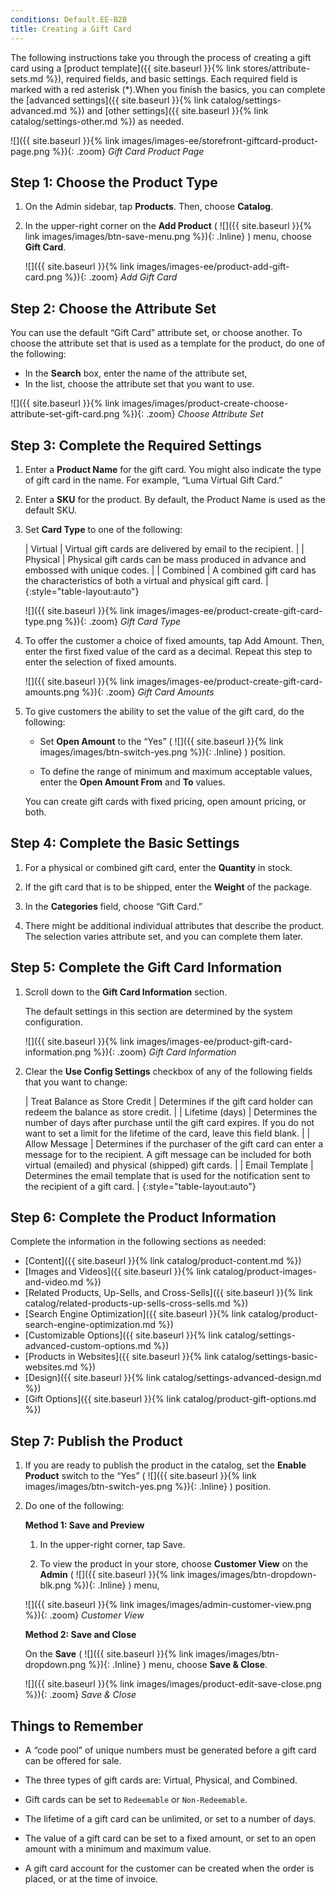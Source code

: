 ```yaml
---
conditions: Default.EE-B2B
title: Creating a Gift Card
---
```


The following instructions take you through the process of creating a gift card using a [product template]({{ site.baseurl }}{% link stores/attribute-sets.md %}), required fields, and basic settings. Each required field is marked with a red asterisk (*).When you finish the basics, you can complete the [advanced settings]({{ site.baseurl }}{% link catalog/settings-advanced.md %}) and [other settings]({{ site.baseurl }}{% link catalog/settings-other.md %}) as needed.

![]({{ site.baseurl }}{% link images/images-ee/storefront-giftcard-product-page.png %}){: .zoom}
*Gift Card Product Page*

## Step 1: Choose the Product Type

1. On the Admin sidebar, tap **Products**. Then, choose **Catalog**.

1. In the upper-right corner on the **Add Product** ( ![]({{ site.baseurl }}{% link images/images/btn-save-menu.png %}){: .Inline} ) menu, choose **Gift Card**.

    ![]({{ site.baseurl }}{% link images/images-ee/product-add-gift-card.png %}){: .zoom}
    *Add Gift Card*

## Step 2: Choose the Attribute Set

You can use the default “Gift Card” attribute set, or choose another. To choose the attribute set that is used as a template for the product, do one of the following:

* In the **Search** box, enter the name of the attribute set,
* In the list, choose the attribute set that you want to use.

![]({{ site.baseurl }}{% link images/images/product-create-choose-attribute-set-gift-card.png %}){: .zoom}
*Choose Attribute Set*

## Step 3: Complete the Required Settings

1. Enter a **Product Name** for the gift card. You might also indicate the type of gift card in the name. For example, “Luma Virtual Gift Card.”

1. Enter a **SKU** for the product. By default, the Product Name is used as the default SKU.

1. Set **Card Type** to one of the following:

    | Virtual | Virtual gift cards are delivered by email to the recipient. |
    | Physical | Physical gift cards can be mass produced in advance and embossed with unique codes. |
    | Combined | A combined gift card has the characteristics of both a virtual and physical gift card. |
    {:style="table-layout:auto"}

    ![]({{ site.baseurl }}{% link images/images-ee/product-create-gift-card-type.png %}){: .zoom}
    *Gift Card Type*

1. To offer the customer a choice of fixed amounts, tap <span class="btn">Add Amount</span>. Then, enter the first fixed value of the card as a decimal. Repeat this step to enter the selection of fixed amounts.

    ![]({{ site.baseurl }}{% link images/images-ee/product-create-gift-card-amounts.png %}){: .zoom}
    *Gift Card Amounts*

1. To give customers the ability to set the value of the gift card, do the following:

    * Set **Open Amount** to the “Yes” ( ![]({{ site.baseurl }}{% link images/images/btn-switch-yes.png %}){: .Inline} ) position.

    * To define the range of minimum and maximum acceptable values, enter the **Open Amount From** and **To** values.

    You can create gift cards with fixed pricing, open amount pricing, or both.

## Step 4: Complete the Basic Settings

1. For a physical or combined gift card, enter the **Quantity** in stock.

1. If the gift card that is to be shipped, enter the **Weight** of the package.

1. In the **Categories** field, choose “Gift Card.”

1. There might be additional individual attributes that describe the product. The selection varies attribute set, and you can complete them later.

## Step 5: Complete the Gift Card Information

1. Scroll down to the **Gift Card Information** section.

    The default settings in this section are determined by the system configuration.

    ![]({{ site.baseurl }}{% link images/images-ee/product-gift-card-information.png %}){: .zoom}
    *Gift Card Information*

1. Clear the **Use Config Settings** checkbox of any of the following fields that you want to change:

    | Treat Balance as Store Credit | Determines if the gift card holder can redeem the balance as store credit. |
    | Lifetime (days) | Determines the number of days after purchase until the gift card expires. If you do not want to set a limit for the lifetime of the card, leave this field blank. |
    | Allow Message | Determines if the purchaser of the gift card can enter a message for to the recipient. A gift message can be included for both virtual (emailed) and physical (shipped) gift cards. |
    | Email Template | Determines the email template that is used for the notification sent to the recipient of a gift card. |
    {:style="table-layout:auto"}

## Step 6: Complete the Product Information

Complete the information in the following sections as needed:

* [Content]({{ site.baseurl }}{% link catalog/product-content.md %})
* [Images and Videos]({{ site.baseurl }}{% link catalog/product-images-and-video.md %})
* [Related Products, Up-Sells, and Cross-Sells]({{ site.baseurl }}{% link catalog/related-products-up-sells-cross-sells.md %})
* [Search Engine Optimization]({{ site.baseurl }}{% link catalog/product-search-engine-optimization.md %})
* [Customizable Options]({{ site.baseurl }}{% link catalog/settings-advanced-custom-options.md %})
* [Products in Websites]({{ site.baseurl }}{% link catalog/settings-basic-websites.md %})
* [Design]({{ site.baseurl }}{% link catalog/settings-advanced-design.md %})
* [Gift Options]({{ site.baseurl }}{% link catalog/product-gift-options.md %})

## Step 7: Publish the Product

1. If you are ready to publish the product in the catalog, set the **Enable Product** switch to the “Yes” ( ![]({{ site.baseurl }}{% link images/images/btn-switch-yes.png %}){: .Inline} ) position.

1. Do one of the following:

    **Method 1: Save and Preview**

    1. In the upper-right corner, tap <span class="btn">Save</span>.

    1. To view the product in your store, choose **Customer View** on the **Admin** ( ![]({{ site.baseurl }}{% link images/images/btn-dropdown-blk.png %}){: .Inline} ) menu,

    ![]({{ site.baseurl }}{% link images/images/admin-customer-view.png %}){: .zoom}
    *Customer View*

    **Method 2: Save and Close**

    On the **Save** ( ![]({{ site.baseurl }}{% link images/images/btn-dropdown.png %}){: .Inline} ) menu, choose **Save &amp; Close**.

    ![]({{ site.baseurl }}{% link images/images/product-edit-save-close.png %}){: .zoom}
    *Save &amp; Close*

## Things to Remember

* A “code pool” of unique numbers must be generated before a gift card can be offered for sale.

* The three types of gift cards are: Virtual, Physical, and Combined.

* Gift cards can be set to `Redeemable` or `Non-Redeemable`.

* The lifetime of a gift card can be unlimited, or set to a number of days.

* The value of a gift card can be set to a fixed amount, or set to an open amount with a minimum and maximum value.

* A gift card account for the customer can be created when the order is placed, or at the time of invoice.
